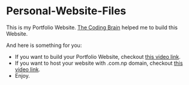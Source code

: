 # Personal-Website-Files
This is my Portfolio Website. [The Coding Brain](https://youtube.com/thecodingbrain) helped me to build this Website.

And here is something for you:
- If you want to build your Portfolio Website, checkout [this video link](https://youtu.be/novOo2cjWbs).
- If you want to host your website with .com.np domain, checkout [this video link](https://youtu.be/JXN_NhJFo_M).
- Enjoy.
